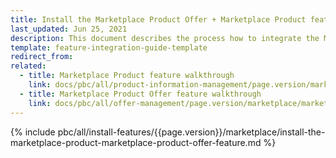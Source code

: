 ```yaml
---
title: Install the Marketplace Product Offer + Marketplace Product feature
last_updated: Jun 25, 2021
description: This document describes the process how to integrate the Marketplace Product + Marketplace Product Offer feature into a Spryker project.
template: feature-integration-guide-template
redirect_from:
related:
  - title: Marketplace Product feature walkthrough
    link: docs/pbc/all/product-information-management/page.version/marketplace/marketplace-product-feature-overview.html
  - title: Marketplace Product Offer feature walkthrough
    link: docs/pbc/all/offer-management/page.version/marketplace/marketplace-merchant-portal-product-offer-management-feature-overview.html
---
```


{% include pbc/all/install-features/{{page.version}}/marketplace/install-the-marketplace-product-marketplace-product-offer-feature.md %} <!-- To edit, see /_includes/pbc/all/install-features/202311.0/marketplace/install-the-marketplace-product-marketplace-product-offer-feature.md -->
